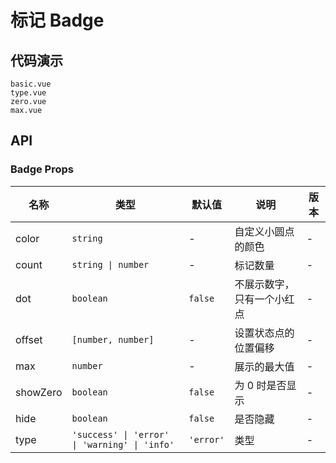 # 标记 Badge


## 代码演示
```demo
basic.vue
type.vue
zero.vue
max.vue
```
## API

### Badge Props
| 名称 | 类型 | 默认值 | 说明 | 版本 |
| ---- | ---- | ------ | ---- | ---- |
| color | `string` | - | 自定义小圆点的颜色 | - |
| count | `string \| number` | - | 标记数量 | - |
| dot | `boolean` | `false` | 不展示数字，只有一个小红点 | - |
| offset | `[number, number]` | - | 设置状态点的位置偏移 | - |
| max | `number` | - | 展示的最大值 | - |
| showZero | `boolean` | `false` | 为 0 时是否显示 | - |
| hide | `boolean` | `false` | 是否隐藏 | - |
| type | `'success' \| 'error' \| 'warning' \| 'info'` | `'error'` | 类型 | - |
